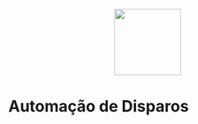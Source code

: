 <p align="center"><img src="http://educacaometodista.org.br/++theme++novo-logo-rede/img/lrm.png" width="120"></p>


# Automação de Disparos
